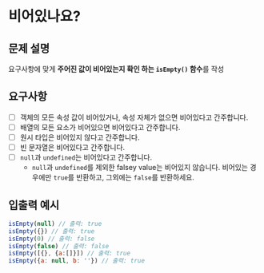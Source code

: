 # 비어있나요?
## 문제 설명
요구사항에 맞게 **주어진 값이 비어있는지 확인 하는 `isEmpty()` 함수**를 작성

## 요구사항

- [ ] 객체의 모든 속성 값이 비어있거나, 속성 자체가 없으면 비어있다고 간주합니다.
- [ ] 배열의 모든 요소가 비어있으면 비어있다고 간주합니다.
- [ ] 원시 타입은 비어있지 않다고 간주합니다.
- [ ] 빈 문자열은 비어있다고 간주합니다.
- [ ] `null`과 `undefined`는 비어있다고 간주합니다.
    - `null`과 `undefined`를 제외한 falsey value는 비어있지 않습니다. 비어있는 경우에만 `true`를 반환하고, 그외에는 `false`를 반환하세요.

## 입출력 예시

```jsx
isEmpty(null) // 출력: true
isEmpty({}) // 출력: true
isEmpty(0) // 출력: false
isEmpty(false) // 출력: false
isEmpty([{}, {a:[]}]) // 출력: true
isEmpty({a: null, b: ''}) // 출력: true
```